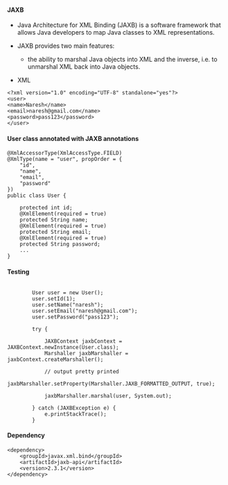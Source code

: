 #### JAXB 
* Java Architecture for XML Binding (JAXB) is a software framework that allows Java developers to map Java classes to XML representations. 
* JAXB provides two main features: 
	* the ability to marshal Java objects into XML and the inverse, i.e. to unmarshal XML back into Java objects.


* XML
```
<?xml version="1.0" encoding="UTF-8" standalone="yes"?>
<user>
<name>Naresh</name>
<email>naresh@gmail.com</name>
<password>pass123</password>
</user>
```

#### User class annotated with JAXB annotations
```
@XmlAccessorType(XmlAccessType.FIELD)
@XmlType(name = "user", propOrder = {
    "id",
    "name",
    "email",
    "password"
})
public class User {

    protected int id;
    @XmlElement(required = true)
    protected String name;
    @XmlElement(required = true)
    protected String email;
    @XmlElement(required = true)
    protected String password;
    ...
}
```

#### Testing
```

		User user = new User();
		user.setId(1);
		user.setName("naresh");
		user.setEmail("naresh@gmail.com");
		user.setPassword("pass123");

		try {

			JAXBContext jaxbContext = JAXBContext.newInstance(User.class);
			Marshaller jaxbMarshaller = jaxbContext.createMarshaller();

			// output pretty printed
			jaxbMarshaller.setProperty(Marshaller.JAXB_FORMATTED_OUTPUT, true);

			jaxbMarshaller.marshal(user, System.out);

		} catch (JAXBException e) {
			e.printStackTrace();
		}
```

#### Dependency
```
<dependency>
	<groupId>javax.xml.bind</groupId>
	<artifactId>jaxb-api</artifactId>
	<version>2.3.1</version>
</dependency> 
```
